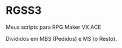 RGSS3
===========================================
Meus scripts para RPG Maker VX ACE

Divididos em MBS (Pedidos) e MS (o Resto).
